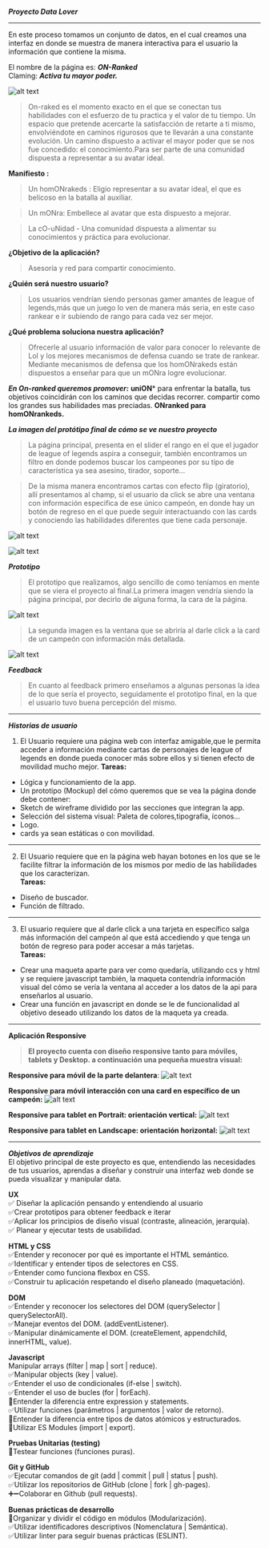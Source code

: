 ***Proyecto Data Lover***
___
 En este proceso tomamos un conjunto de datos, en el cual creamos una interfaz en donde se muestra de manera interactiva para el usuario la información que contiene la misma.
 
El nombre de la página es:
***ON-Ranked*** <br>
Claming:
***Activa tu mayor poder.*** <br>

![alt text](https://raw.githubusercontent.com/DianyelaMaldonado/CDMX009-Data-Lovers/master/Readme/logofinal.png)


>On-raked es el momento exacto en el que se conectan tus habilidades con el esfuerzo de tu
practica y el valor de tu tiempo. Un espacio que pretende acercarte la satisfacción de retarte a ti mismo, envolviéndote en caminos rigurosos que te llevarán a una constante evolución. Un camino dispuesto a activar el mayor poder que se nos fue concedido: el conocimiento.Para ser parte de una comunidad dispuesta a representar a su avatar ideal.

**Manifiesto :**
>Un homONrakeds : Eligio representar a su avatar ideal, el que es belicoso en la batalla al auxiliar.

>Un mONra: Embellece al avatar que esta dispuesto a mejorar.

>La cO-uNidad - Una comunidad dispuesta a alimentar su conocimientos y práctica para evolucionar.

**¿Objetivo de la aplicación?**
>Asesoría y red para compartir conocimiento.

**¿Quién será nuestro usuario?**
>Los usuarios vendrían siendo personas gamer amantes de league of legends,más que un juego lo ven de manera más seria, en este caso rankear e ir subiendo de rango para cada vez ser mejor.

**¿Qué problema soluciona nuestra aplicación?**
>Ofrecerle al usuario información de valor para conocer lo relevante de Lol y los mejores
mecanismos de defensa cuando se trate de rankear. Mediante mecanismos de defensa que los
homONrakeds están dispuestos a enseñar para que un mONra logre evolucionar.

***En On-ranked queremos promover:***
**uniON*** para enfrentar la batalla,
tus objetivos coincidirán con los caminos que decidas recorrer.
compartir como los grandes sus habilidades mas preciadas.
**ONranked para homONrankeds.**

***La imagen del protótipo final de cómo se ve nuestro proyecto***
>La página principal, presenta en el slider el rango en el que el jugador de league of legends aspira a conseguir, también encontramos un filtro en donde podemos buscar los campeones por su tipo de característica ya sea asesino, tirador, soporte... 

>De la misma manera encontramos cartas con efecto flip (giratorio), allí presentamos al champ, si el usuario da click se abre una ventana con información especifica de ese único campeón, en donde hay un botón de regreso en el que puede seguir interactuando con las cards y conociendo las habilidades diferentes que tiene cada personaje.

![alt text](https://raw.githubusercontent.com/DianyelaMaldonado/CDMX009-Data-Lovers/master/Readme/On-Raked01.png)

![alt text](https://raw.githubusercontent.com/DianyelaMaldonado/CDMX009-Data-Lovers/master/Readme/On-Raked02.png)



***Prototipo***

 >El prototipo que realizamos, algo sencillo de como teníamos en mente que se viera el proyecto al final.La primera imagen vendría siendo la página principal, por decirlo de alguna forma, la cara de la página.

![alt text](https://raw.githubusercontent.com/DianyelaMaldonado/CDMX009-Data-Lovers/master/Readme/prototipoEnBaja-1.jpg)

>La segunda imagen es la ventana que se abriría al darle click a la card de un campeón con información más detallada.

![alt text](https://raw.githubusercontent.com/DianyelaMaldonado/CDMX009-Data-Lovers/feature/Cambios-readme/Readme/prototipoEnBaja-2.jpg)


  ***Feedback***
 > En cuanto al feedback primero enseñamos a algunas personas la idea de lo que sería el proyecto, seguidamente el prototipo final, en la que el usuario tuvo buena percepción del mismo.
  ___
 
 ***Historias de usuario***
 
1. El Usuario requiere una página web con interfaz amigable,que le permita acceder a información mediante cartas de personajes de league of legends en donde pueda conocer más sobre ellos y si tienen efecto de movilidad mucho mejor.
  **Tareas:**
- Lógica y funcionamiento de la app.
 - Un prototipo (Mockup) del cómo queremos que se vea la página donde debe contener:
 - Sketch de wireframe dividido por las secciones que integran la app.
- Selección del sistema visual: Paleta de colores,tipografía, íconos...
- Logo.
- cards ya sean estáticas o con movilidad.
___
 2.  El Usuario requiere que en la página web hayan botones en los que se le facilite filtrar la información de los mismos por medio de las habilidades que los caracterizan. <br>
 **Tareas:**
- Diseño de buscador.
- Función de filtrado.
___
3. El usuario requiere que al darle click a una tarjeta en específico salga más información del campeón al que está accediendo y que tenga un botón de regreso para poder accesar a más tarjetas. <br>
**Tareas:**
- Crear una maqueta aparte para ver como quedaría, utilizando ccs y html y se requiere javascript también, la maqueta contendría información visual del cómo se vería la ventana al acceder a los datos de la api para enseñarlos al usuario.
- Crear una función en javascript en donde se le de funcionalidad al objetivo deseado utilizando los datos de la maqueta ya creada.
___

**Aplicación Responsive**

>**El proyecto cuenta con diseño responsive tanto para móviles, tablets y Desktop.
a continuación una pequeña muestra visual:**

**Responsive para móvil de la parte delantera**: 
![alt text](https://raw.githubusercontent.com/DianyelaMaldonado/CDMX009-Data-Lovers/master/Readme/responsivemovil1.png)

**Responsive para móvil interacción con una card en específico de un campeón:** 
![alt text](https://raw.githubusercontent.com/DianyelaMaldonado/CDMX009-Data-Lovers/master/Readme/reponsive-movil-2)

**Responsive para tablet en Portrait: orientación vertical:**
![alt text](https://raw.githubusercontent.com/DianyelaMaldonado/CDMX009-Data-Lovers/master/Readme/responsivetablet-vertical.png)

**Responsive para tablet en Landscape: orientación horizontal:**
![alt text](https://raw.githubusercontent.com/DianyelaMaldonado/CDMX009-Data-Lovers/master/Readme/responsivetabletenhorizontal.png)


___
***Objetivos de aprendizaje*** <br>
El objetivo principal de este proyecto es que, entendiendo las necesidades de tus usuarios, aprendas a diseñar y construir una interfaz web donde se pueda visualizar y manipular data.

**UX** <br>
✅ Diseñar la aplicación pensando y entendiendo al usuario <br>
✅Crear prototipos para obtener feedback e iterar <br>
✅Aplicar los principios de diseño visual (contraste, alineación, jerarquía).<br>
✅ Planear y ejecutar tests de usabilidad.<br>
 
**HTML y CSS** <br>
✅Entender y reconocer por qué es importante el HTML semántico. <br>
✅Identificar y entender tipos de selectores en CSS.<br>
✅Entender como funciona flexbox en CSS. <br>
✅Construir tu aplicación respetando el diseño planeado (maquetación). <br>
 
**DOM** <br>
✅Entender y reconocer los selectores del DOM (querySelector | querySelectorAll). <br>
✅Manejar eventos del DOM. (addEventListener). <br>
✅Manipular dinámicamente el DOM. (createElement, appendchild, innerHTML, value). <br>
 
**Javascript** <br>
 Manipular arrays (filter | map | sort | reduce).<br>
✅Manipular objects (key | value).<br>
✅Entender el uso de condicionales (if-else | switch).<br>
✅Entender el uso de bucles (for | forEach).<br>
🚫Entender la diferencia entre expression y statements.<br>
✅Utilizar funciones (parámetros | argumentos | valor de retorno).<br>
🚫Entender la diferencia entre tipos de datos atómicos y estructurados.<br>
🚫Utilizar ES Modules (import | export).<br>
 
**Pruebas Unitarias (testing)** <br>
🚫Testear funciones (funciones puras).<br>
 
**Git y GitHub** <br>
✅Ejecutar comandos de git (add | commit | pull | status | push).<br>
✅Utilizar los repositorios de GitHub (clone | fork | gh-pages).<br>
➕➖Colaborar en Github (pull requests).<br>
 
**Buenas prácticas de desarrollo** <br>
🚫Organizar y dividir el código en módulos (Modularización).<br>
✅Utilizar identificadores descriptivos (Nomenclatura | Semántica).<br>
✅Utilizar linter para seguir buenas prácticas (ESLINT).<br>
 
 
 
 